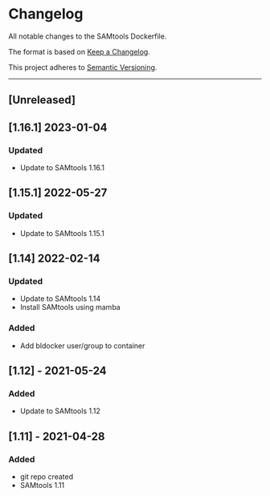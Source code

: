 # Changelog
All notable changes to the SAMtools Dockerfile.

The format is based on [Keep a Changelog](https://keepachangelog.com/en/1.0.0/).

This project adheres to [Semantic Versioning](https://semver.org/spec/v2.0.0.html).

---
## [Unreleased]

## [1.16.1] 2023-01-04
### Updated
- Update to SAMtools 1.16.1

## [1.15.1] 2022-05-27
### Updated
- Update to SAMtools 1.15.1

## [1.14] 2022-02-14
### Updated
- Update to SAMtools 1.14
- Install SAMtools using mamba
### Added
- Add bldocker user/group to container

## [1.12] - 2021-05-24
### Added
- Update to SAMtools 1.12

## [1.11] - 2021-04-28
### Added
- git repo created
- SAMtools 1.11
